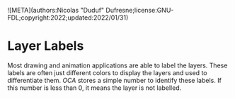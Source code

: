 ![META](authors:Nicolas "Duduf" Dufresne;license:GNU-FDL;copyright:2022;updated:2022/01/31)

# Layer Labels

Most drawing and animation applications are able to label the layers. These labels are often just different colors to display the layers and used to differentiate them. *OCA* stores a simple number to identify these labels. If this number is less than 0, it means the layer is not labelled.

